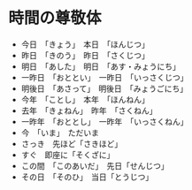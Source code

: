 # 時間の尊敬体

- 今日　「きょう」　本日　「ほんじつ」
- 昨日　「きのう」　昨日　「さくじつ」
- 明日　「あした」　明日　「あす・みょうにち」
- 一昨日　「おととい」　一昨日　「いっさくじつ」
- 明後日　「あさって」　明後日　「みょうごにち」
- 今年　「ことし」　本年　「ほんねん」
- 去年　「きょねん」　昨年　「さくねん」
- 一昨年　「おととし」　一昨年　「いっさくねん」
- 今　「いま」　ただいま
- さっき　先ほど「さきほど」
- すぐ　即座に「そくざに」
- この間　「このあいだ」　先日「せんじつ」
- その日　「そのひ」　当日「とうじつ」
